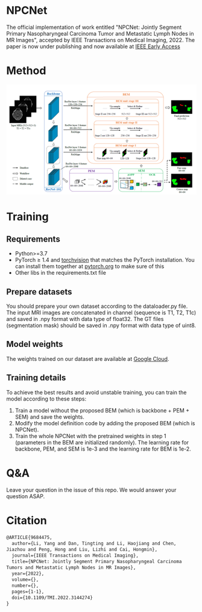 # NPCNet
The official implementation of work entitled "NPCNet: Jointly Segment Primary Nasopharyngeal Carcinoma Tumor and Metastatic Lymph Nodes in MR Images", accepted by IEEE Transactions on Medical Imaging, 2022. The paper is now under publishing and now available at [IEEE Early Access](https://ieeexplore.ieee.org/document/9684475)

# Method
![Model Architecture](https://github.com/JasmineRain/NPCNet/blob/master/arc.png)

# Training

## Requirements

- Python>=3.7
- PyTorch ≥ 1.4 and [torchvision](https://github.com/pytorch/vision/) that matches the PyTorch installation.
  You can install them together at [pytorch.org](https://pytorch.org) to make sure of this
- Other libs in the requirements.txt file

## Prepare datasets

You should prepare your own dataset according to the dataloader.py file. The input MRI images are concatenated in channel (sequence is T1, T2, T1c) and saved in .npy format with data type of float32. The GT files (segmentation mask) should be saved in .npy format with data type of uint8.

## Model weights

The weights trained on our dataset are available at [Google Cloud](https://drive.google.com/drive/folders/13C8NXUF4jP7Ix2-1Mgya0mpsH2A6b5Me?usp=sharing).

## Training details

To achieve the best results and avoid unstable training, you can train the model according to these steps:
1. Train a model without the proposed BEM (which is backbone + PEM + SEM) and save the weights.
2. Modify the model definition code by adding the proposed BEM (which is NPCNet).
3. Train the whole NPCNet with the pretrained weights in step 1 (parameters in the BEM are initialized randomly). The learning rate for backbone, PEM, and SEM is 1e-3 and the learning rate for BEM is 1e-2.

# Q&A
Leave your question in the issue of this repo. We would answer your question ASAP.

# Citation
```
@ARTICLE{9684475,
  author={Li, Yang and Dan, Tingting and Li, Haojiang and Chen, Jiazhou and Peng, Hong and Liu, Lizhi and Cai, Hongmin},
  journal={IEEE Transactions on Medical Imaging},
  title={NPCNet: Jointly Segment Primary Nasopharyngeal Carcinoma Tumors and Metastatic Lymph Nodes in MR Images},
  year={2022},
  volume={},
  number={},
  pages={1-1},
  doi={10.1109/TMI.2022.3144274}
}
```
